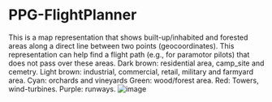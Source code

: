 # PPG-FlightPlanner
This is a map representation that shows built-up/inhabited and forested areas along a direct line between two points (geocoordinates). This representation can help find a flight path (e.g., for paramotor pilots) that does not pass over these areas. Dark brown: residential area, camp_site and cemetry. Light brown: industrial, commercial, retail, military and farmyard area. Cyan: orchards and vineyards Green: wood/forest area. Red: Towers, wind-turbines. Purple: runways.
![image](https://github.com/user-attachments/assets/128e0ef5-ae65-45bf-a914-c523ffb9b8c1)


